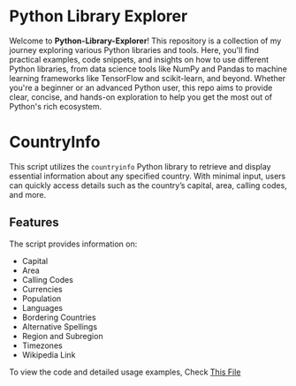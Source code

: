 # Python Library Explorer

Welcome to **Python-Library-Explorer**! This repository is a collection of my journey exploring various Python libraries and tools. Here, you'll find practical examples, code snippets, and insights on how to use different Python libraries, from data science tools like NumPy and Pandas to machine learning frameworks like TensorFlow and scikit-learn, and beyond. Whether you're a beginner or an advanced Python user, this repo aims to provide clear, concise, and hands-on exploration to help you get the most out of Python's rich ecosystem.


# CountryInfo
This script utilizes the `countryinfo` Python library to retrieve and display essential information about any specified country. With minimal input, users can quickly access details such as the country’s capital, area, calling codes, and more.

## Features

The script provides information on:
- Capital
- Area
- Calling Codes
- Currencies
- Population
- Languages
- Bordering Countries
- Alternative Spellings
- Region and Subregion
- Timezones
- Wikipedia Link



To view the code and detailed usage examples, Check [This File](https://github.com/ZobayerAkib/Python-Library-Explorer/blob/main/Country%20Info%20using%20Python.ipynb)


